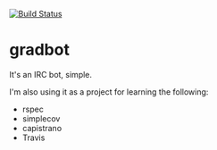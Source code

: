 [![Build Status](https://secure.travis-ci.org/samstarling/gradbot.png)](http://travis-ci.org/samstarling/gradbot)

gradbot
=======

It's an IRC bot, simple.

I'm also using it as a project for learning the following:

* rspec
* simplecov
* capistrano
* Travis